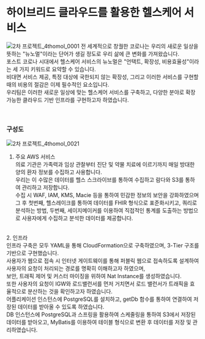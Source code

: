 # 하이브리드 클라우드를 활용한 헬스케어 서비스 
![2차 프로젝트_4thomol_0001](https://github.com/user-attachments/assets/d70a2eaa-629f-4098-a7a6-68300a7ce762)
전 세계적으로 창궐한 코로나는 우리의 새로운 일상을 뜻하는 "뉴노멀"이라는 단어가 생길 정도로 우리 삶에 큰 변화를 가져왔습니다. <br>
포스트 코로나 시대에서 헬스케어 서비스의 뉴노멀은 "언택트, 확장성, 비용효율성"이라는 세 가지 키워드로 요약할 수 있습니다.<br>
비대면 서비스 제공, 특정 대상에 국한되지 않는 확장성, 그리고 이러한 서비스를 구현할 때의 비용의 절감은 이제 필수적인 요소입니다.<br>
우리팀은 이러한 새로운 일상에 맞는 헬스케어 서비스를 구축하고, 다양한 분야로 확장 가능한 클라우드 기반 인프라를 구현하고자 하였습니다.<br>

<br>
<h3>구성도</h3>

![2차 프로젝트_4thomol_0021](https://github.com/user-attachments/assets/f6d4f3ff-f801-4668-8d2c-6172f95afd6d)
1. 주요 AWS 서비스<br>
의료 기관은 가족력과 임상 관찰부터 진단 및 약물 치료에 이르기까지 매일 방대한 양의 환자 정보를 수집하고 사용합니다.<br>
우리는 이 수많은 데이터를 헬스 스크라이브를 통하여 수집하고 람다와 S3를 통하여 관리하고 저장합니다.<br>
수집 시 WAF, IAM, KMS, Macie 등을 통하여 민감한 정보의 보안을 강화하였으며<br>
그 후 첫번째, 헬스레이크를 통하여 데이터를 FHIR 형식으로 표준화시키고, 쿼리로 분석하는 방법, 두번째, 세이지메이커를 이용하여 직접적인 통계를 도출하는 방법으로 사용자에게 수집하고 분석한 데이터를 제공합니다.<br>
<br>
2. 인프라<br>
인프라 구축은 모두 YAML을 통해 CloudFormation으로 구축하였으며, 3-Tier 구조를 기반으로 구현했습니다.<br>
사용자가 웹으로 접속 시 인터넷 게이트웨이를 통해 퍼블릭 웹으로 접속하도록 설계하여 사용자의 요청이 처리되는 경로를 명확히 이해하고자 하였으며,<br>
보안, 트래픽 제어 및 커스터 마이징을 위하여 Nat Instance를 생성하였습니다.<br>
또한 사용자의 요청이 IGW와 로드밸런서를 먼저 거치면서 로드 밸런서가 트래픽을 효율적으로 분산하는 것을 확인하고자 하였습니다.<br>
어플리케이션 인스턴스에 PostgreSQL를 설치하고, getDb 함수를 통하여 연결하여 저장된 데이터를 받아올 수 있도록 하였습니다.<br>
DB 인스턴스에 PostgreSQL과 스프링을 활용하여 스케줄링을 통하여 S3에서 저장된 데이터를 받아오고, MyBatis를 이용하여 테이블 형식으로 변환 후 데이터를 저장 및 관리하였습니다.<br>
<br>
